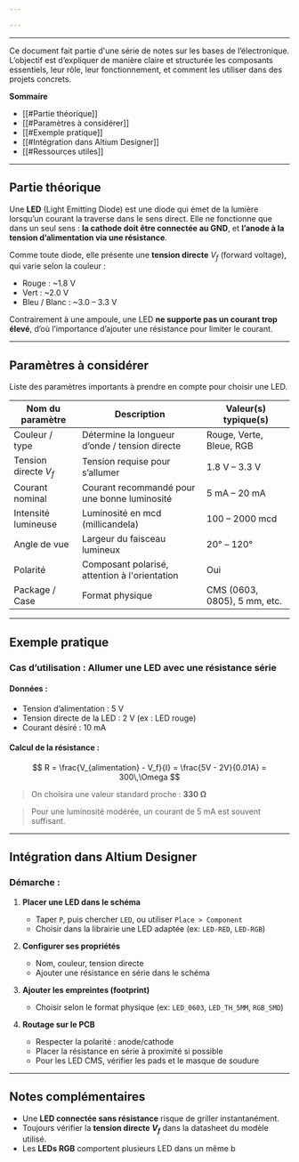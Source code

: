 ```yaml
---

---
```


---
Ce document fait partie d'une série de notes sur les bases de l’électronique. L’objectif est d’expliquer de manière claire et structurée les composants essentiels, leur rôle, leur fonctionnement, et comment les utiliser dans des projets concrets.

**Sommaire**

- [[#Partie théorique]]
- [[#Paramètres à considérer]]
- [[#Exemple pratique]]
- [[#Intégration dans Altium Designer]]
- [[#Ressources utiles]]

---

## Partie théorique

Une **LED** (Light Emitting Diode) est une diode qui émet de la lumière lorsqu’un courant la traverse dans le sens direct. Elle ne fonctionne que dans un seul sens : **la cathode doit être connectée au GND**, et **l’anode à la tension d’alimentation via une résistance**.

Comme toute diode, elle présente une **tension directe** $V_f$ (forward voltage), qui varie selon la couleur :
- Rouge : ~1.8 V
- Vert : ~2.0 V
- Bleu / Blanc : ~3.0 – 3.3 V

Contrairement à une ampoule, une LED **ne supporte pas un courant trop élevé**, d’où l’importance d’ajouter une résistance pour limiter le courant.

---

## Paramètres à considérer

Liste des paramètres importants à prendre en compte pour choisir une LED.

| Nom du paramètre      | Description                                    | Valeur(s) typique(s)         |
| --------------------- | ---------------------------------------------- | ---------------------------- |
| Couleur / type        | Détermine la longueur d’onde / tension directe | Rouge, Verte, Bleue, RGB     |
| Tension directe $V_f$ | Tension requise pour s’allumer                 | 1.8 V – 3.3 V                |
| Courant nominal       | Courant recommandé pour une bonne luminosité   | 5 mA – 20 mA                 |
| Intensité lumineuse   | Luminosité en mcd (millicandela)               | 100 – 2000 mcd               |
| Angle de vue          | Largeur du faisceau lumineux                   | 20° – 120°                   |
| Polarité              | Composant polarisé, attention à l'orientation  | Oui                          |
| Package / Case        | Format physique                                | CMS (0603, 0805), 5 mm, etc. |

---

## Exemple pratique

### Cas d’utilisation : Allumer une LED avec une résistance série

#### Données :
- Tension d’alimentation : 5 V
- Tension directe de la LED : 2 V (ex : LED rouge)
- Courant désiré : 10 mA

#### Calcul de la résistance :
$$
R = \frac{V_{alimentation} - V_f}{I} = \frac{5V - 2V}{0.01A} = 300\,\Omega
$$

> On choisira une valeur standard proche : **330 Ω**

> Pour une luminosité modérée, un courant de 5 mA est souvent suffisant.

---

## Intégration dans Altium Designer

### Démarche :
1. **Placer une LED dans le schéma**
   - Taper `P`, puis chercher `LED`, ou utiliser `Place > Component`
   - Choisir dans la librairie une LED adaptée (ex: `LED-RED`, `LED-RGB`)

2. **Configurer ses propriétés**
   - Nom, couleur, tension directe
   - Ajouter une résistance en série dans le schéma

3. **Ajouter les empreintes (footprint)**
   - Choisir selon le format physique (ex: `LED_0603`, `LED_TH_5MM`, `RGB_SMD`)

4. **Routage sur le PCB**
   - Respecter la polarité : anode/cathode
   - Placer la résistance en série à proximité si possible
   - Pour les LED CMS, vérifier les pads et le masque de soudure

---

## Notes complémentaires

- Une **LED connectée sans résistance** risque de griller instantanément.
- Toujours vérifier la **tension directe $V_f$** dans la datasheet du modèle utilisé.
- Les **LEDs RGB** comportent plusieurs LED dans un même b

